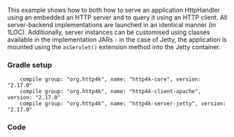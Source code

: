 This example shows how to both how to serve an application HttpHandler using an embedded an HTTP server and to query it using an HTTP client. All server-backend implementations are launched in an identical manner (in 1LOC). Additionally, server instances can be customised using classes available in the implementation JARs - in the case of Jetty, the application is mounted using the `asServlet()` extension method into the Jetty container.

### Gradle setup
```
    compile group: "org.http4k", name: "http4k-core", version: "2.17.0"
    compile group: "org.http4k", name: "http4k-client-apache", version: "2.17.0"
    compile group: "org.http4k", name: "http4k-server-jetty", version: "2.17.0"
```

### Code
<script src="http://gist-it.appspot.com/https://github.com/http4k/http4k/blob/master/src/docs/cookbook/container_integration/example.kt"></script>
